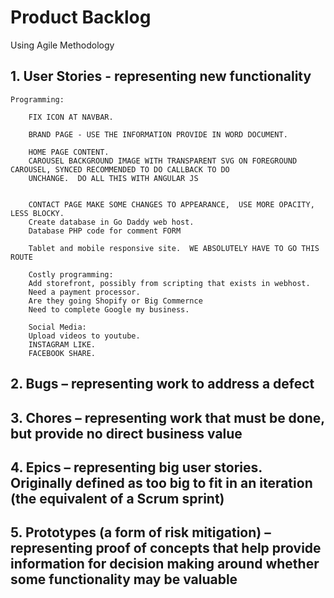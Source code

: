 # Product Backlog
Using Agile Methodology

## 1. User Stories - representing new functionality

	Programming:

		FIX ICON AT NAVBAR.

		BRAND PAGE - USE THE INFORMATION PROVIDE IN WORD DOCUMENT.

		HOME PAGE CONTENT.
		CAROUSEL BACKGROUND IMAGE WITH TRANSPARENT SVG ON FOREGROUND CAROUSEL, SYNCED RECOMMENDED TO DO CALLBACK TO DO
		UNCHANGE.  DO ALL THIS WITH ANGULAR JS


		CONTACT PAGE MAKE SOME CHANGES TO APPEARANCE,  USE MORE OPACITY, LESS BLOCKY.
		Create database in Go Daddy web host.
        Database PHP code for comment FORM

    	Tablet and mobile responsive site.  WE ABSOLUTELY HAVE TO GO THIS ROUTE

		Costly programming:
		Add storefront, possibly from scripting that exists in webhost.
		Need a payment processor.
		Are they going Shopify or Big Commernce
		Need to complete Google my business.

		Social Media:
		Upload videos to youtube.
		INSTAGRAM LIKE.
		FACEBOOK SHARE.

## 2. Bugs – representing work to address a defect

## 3. Chores – representing work that must be done, but provide no direct business value

## 4. Epics – representing big user stories. Originally defined as too big to fit in an iteration (the equivalent of a Scrum sprint)

## 5. Prototypes (a form of risk mitigation) – representing proof of concepts that help provide information for decision making around whether some functionality may be valuable
